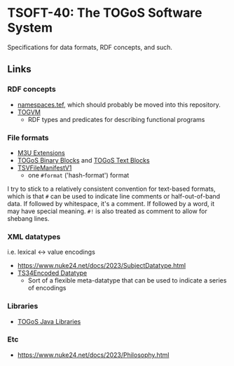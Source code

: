 # TSOFT-40: The TOGoS Software System

Specifications for data formats, RDF concepts, and such.

## Links

### RDF concepts

- [namespaces.tef](https://www.nuke24.net/docs/ns/namespaces.tef),
  which should probably be moved into this repository.
- [TOGVM](https://github.com/TOGoS/TOGVM-Spec)
  - RDF types and predicates for describing functional programs

### File formats

- [M3U Extensions](https://github.com/TOGoS/M3UExtensions)
- [TOGoS Binary Blocks](https://www.nuke24.net/docs/2012/TOGoSBinaryBlocks.html) and [TOGoS Text Blocks](https://www.nuke24.net/docs/2012/TOGoSBinaryBlocks.html#TTB)
- [TSVFileManifestV1](https://www.nuke24.net/docs/2024/TSVFileManifestV1.html)
  - one `#format` ('hash-format') format

I try to stick to a relatively consistent convention
for text-based formats, which is that `#` can be used to indicate
line comments or half-out-of-band data.  If followed by whitespace,
it's a comment.  If followed by a word, it may have special meaning.
`#!` is also treated as comment to allow for shebang lines.

### XML datatypes

i.e. lexical <-> value encodings

- https://www.nuke24.net/docs/2023/SubjectDatatype.html
- [TS34Encoded Datatype](https://www.nuke24.net/docs/2023/TS34EncodedDatatype.html)
  - Sort of a flexible meta-datatype that can be used to indicate
    a series of encodings

### Libraries

- [TOGoS Java Libraries](https://www.nuke24.net/docs/2024/TOGoSJavaLibs.html)

### Etc

- https://www.nuke24.net/docs/2023/Philosophy.html
